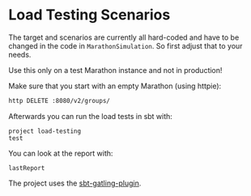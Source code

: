 Load Testing Scenarios
======================

The target and scenarios are currently all hard-coded and have to be changed in the code
in `MarathonSimulation`. So first adjust that to your needs.

Use this only on a test Marathon instance and not in production!

Make sure that you start with an empty Marathon (using httpie):

```bash
http DELETE :8080/v2/groups/
```

Afterwards you can run the load tests in sbt with:

```
project load-testing
test
```

You can look at the report with:

```
lastReport
```

The project uses the [sbt-gatling-plugin](http://gatling.io/docs/2.1.7/extensions/sbt_plugin.html).